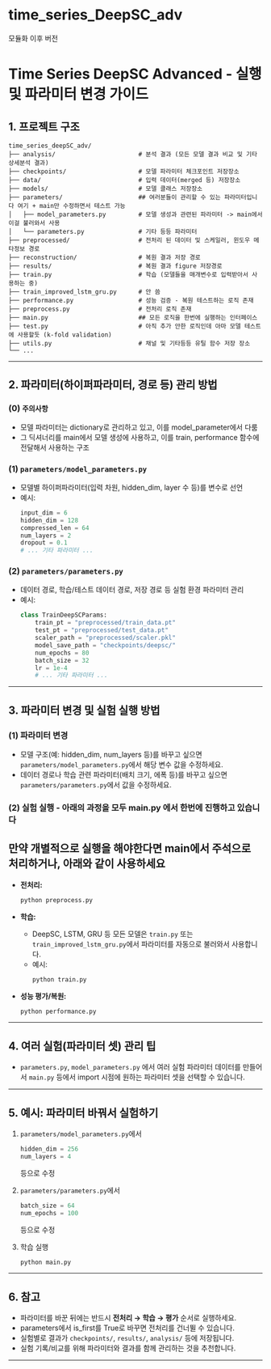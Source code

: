 # time_series_DeepSC_adv
모듈화 이후 버전

# Time Series DeepSC Advanced - 실행 및 파라미터 변경 가이드

## 1. 프로젝트 구조

```
time_series_deepSC_adv/
├── analysis/                       # 분석 결과 (모든 모델 결과 비교 및 기타 상세분석 결과)
├── checkpoints/                    # 모델 파라미터 체크포인트 저장장소
├── data/                           # 입력 데이터(merged 등) 저장장소
├── models/                         # 모델 클래스 저장장소
├── parameters/                     ## 여러분들이 관리할 수 있는 파라미터입니다 여기 + main만 수정하면서 테스트 가능
│   ├── model_parameters.py         # 모델 생성과 관련된 파라미터 -> main에서 이걸 불러와서 사용
│   └── parameters.py               # 기타 등등 파라미터 
├── preprocessed/                   # 전처리 된 데이터 및 스케일러, 윈도우 메타정보 경로
├── reconstruction/                 # 복원 결과 저장 경로
├── results/                        # 복원 결과 figure 저장경로
├── train.py                        # 학습 (모델들을 매개변수로 입력받아서 사용하는 중)
├── train_improved_lstm_gru.py      # 안 씀
├── performance.py                  # 성능 검증 - 복원 테스트하는 로직 존재
├── preprocess.py                   # 전처리 로직 존재
├── main.py                         ## 모든 로직을 한번에 실행하는 인터페이스
├── test.py                         # 아직 추가 안한 로직인데 아마 모델 테스트에 사용할듯 (k-fold validation)
├── utils.py                        # 채널 및 기타등등 유틸 함수 저장 장소
└── ...
```

---

## 2. 파라미터(하이퍼파라미터, 경로 등) 관리 방법
### (0) `주의사항`
- 모델 파라미터는 dictionary로 관리하고 있고, 이를 model_parameter에서 다룸
- 그 딕셔너리를 main에서 모델 생성에 사용하고, 이를 train, performance 함수에 전달해서 사용하는 구조

### (1) `parameters/model_parameters.py`
- 모델별 하이퍼파라미터(입력 차원, hidden_dim, layer 수 등)를 변수로 선언
- 예시:
  ```python
  input_dim = 6
  hidden_dim = 128
  compressed_len = 64
  num_layers = 2
  dropout = 0.1
  # ... 기타 파라미터 ...
  ```

### (2) `parameters/parameters.py`
- 데이터 경로, 학습/테스트 데이터 경로, 저장 경로 등 실험 환경 파라미터 관리
- 예시:
  ```python
  class TrainDeepSCParams:
      train_pt = "preprocessed/train_data.pt"
      test_pt = "preprocessed/test_data.pt"
      scaler_path = "preprocessed/scaler.pkl"
      model_save_path = "checkpoints/deepsc/"
      num_epochs = 80
      batch_size = 32
      lr = 1e-4
      # ... 기타 파라미터 ...
  ```

---

## 3. 파라미터 변경 및 실험 실행 방법

### (1) 파라미터 변경
- 모델 구조(예: hidden_dim, num_layers 등)를 바꾸고 싶으면
  `parameters/model_parameters.py`에서 해당 변수 값을 수정하세요.
- 데이터 경로나 학습 관련 파라미터(배치 크기, 에폭 등)를 바꾸고 싶으면
  `parameters/parameters.py`에서 값을 수정하세요.

### (2) 실험 실행 - 아래의 과정을 모두 main.py 에서 한번에 진행하고 있습니다
## 만약 개별적으로 실행을 해야한다면 main에서 주석으로 처리하거나, 아래와 같이 사용하세요
- **전처리:**
  ```bash
  python preprocess.py
  ```
- **학습:**
  - DeepSC, LSTM, GRU 등 모든 모델은 `train.py` 또는 `train_improved_lstm_gru.py`에서
    파라미터를 자동으로 불러와서 사용합니다.
  - 예시:
    ```bash
    python train.py
    ```

- **성능 평가/복원:**
  ```bash
  python performance.py
  ```

---

## 4. 여러 실험(파라미터 셋) 관리 팁

- `parameters.py`, `model_parameters.py` 에서 여러 실험 파라미터 데이터를 만들어서
  `main.py` 등에서 import 시점에 원하는 파라미터 셋을 선택할 수 있습니다.

---

## 5. 예시: 파라미터 바꿔서 실험하기

1. `parameters/model_parameters.py`에서
   ```python
   hidden_dim = 256
   num_layers = 4
   ```
   등으로 수정

2. `parameters/parameters.py`에서
   ```python
   batch_size = 64
   num_epochs = 100
   ```
   등으로 수정

3. 학습 실행
   ```bash
   python main.py
   ```

---

## 6. 참고

- 파라미터를 바꾼 뒤에는 반드시 **전처리 → 학습 → 평가** 순서로 실행하세요.
- parameters에서 is_first를 True로 바꾸면 전처리를 건너뛸 수 있습니다.
- 실험별로 결과가 `checkpoints/`, `results/`, `analysis/` 등에 저장됩니다.
- 실험 기록/비교를 위해 파라미터와 결과를 함께 관리하는 것을 추천합니다.

--- 